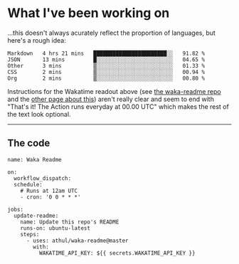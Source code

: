 # What I've been working on

…this doesn't always acurately reflect the proportion of languages, but here's a rough idea:

<!--START_SECTION:waka-->
```text
Markdown   4 hrs 21 mins   ███████████████████████░░   91.82 % 
JSON       13 mins         █░░░░░░░░░░░░░░░░░░░░░░░░   04.65 % 
Other      3 mins          ▒░░░░░░░░░░░░░░░░░░░░░░░░   01.33 % 
CSS        2 mins          ▒░░░░░░░░░░░░░░░░░░░░░░░░   00.94 % 
Org        2 mins          ▒░░░░░░░░░░░░░░░░░░░░░░░░   00.80 % 
```
<!--END_SECTION:waka-->

Instructions for the Wakatime readout above (see [the waka-readme repo](https://github.com/athul/waka-readme) and the [other page about this](https://github.com/marketplace/actions/waka-readme)) aren't really clear and seem to end with "That's it! The Action runs everyday at 00.00 UTC" which makes the rest of the text look optional.

---

## The code

```
name: Waka Readme

on:
  workflow_dispatch:
  schedule:
    # Runs at 12am UTC
    - cron: '0 0 * * *'

jobs:
  update-readme:
    name: Update this repo's README
    runs-on: ubuntu-latest
    steps:
      - uses: athul/waka-readme@master
        with:
          WAKATIME_API_KEY: ${{ secrets.WAKATIME_API_KEY }}
```

